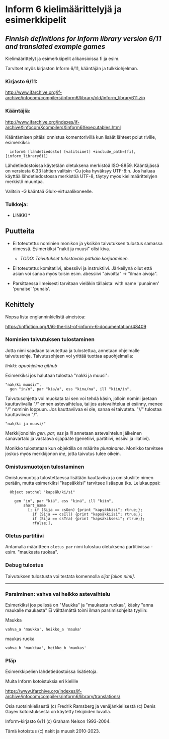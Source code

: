 # Inform 6 kielimäärittelyjä ja esimerkkipelit
*Finnish definitions for Inform library version 6/11 and translated example games*
---

Kielimäärittelyt ja esimerkkipelit alikansioissa fi ja esim.

Tarvitset myös kirjaston Inform 6/11, kääntäjän ja tulkkiohjelman.

### Kirjasto 6/11:

<http://www.ifarchive.org/if-archive/infocom/compilers/inform6/library/old/inform_library611.zip>


### Kääntäjiä:

<http://www.ifarchive.org/indexes/if-archiveXinfocomXcompilersXinform6Xexecutables.html>

Kääntämisen pitäisi onnistua komentorivillä kun lisäät lähteet polut riville, esimerkiksi: 

```  
  inform6 [lähdetiedosto] [valitsimet] +include_path=[fi], [inform_library611]
```

Lähdetiedostoissa käytetään oletuksena merkistöä ISO-8859. Kääntäjässä on versiosta 6.33 lähtien valitsin -Cu joka hyväksyy UTF-8:n. Jos haluaa käyttää lähdetiedostossa merkistöä UTF-8, täytyy myös kielimäärittelyjen merkistö muuntaa. 



Valitsin -G kääntää Glulx-virtuaalikoneelle.

### Tulkkeja:

* LINKKI *

## Puutteita

 - Ei toteutettu: nominien monikon ja yksikön taivutuksen tulostus samassa nimessä.
   Esimerkiksi "nakit ja muusi" olisi kiva.
    - *TODO: Taivutukset tulostavain pätkäin korjaaminen.*
   
 - Ei toteutettu: komitatiivi, abessiivi ja instruktiivi.
   Järkeilynä ollut että asian voi sanoa myös toisin 
   esim. abessiivi "aivoitta" -> "ilman aivoja".

 - Parsittaessa ilmeisesti tarvitaan vieläkin tällaista: 
   with name 'punainen' 'punaise' 'punais'. 

## Kehittely

Nopsa lista englanninkielistä aineistoa:

<https://intfiction.org/t/i6-the-list-of-inform-6-documentation/48409>


### Nominien taivutuksen tulostaminen

Jotta nimi saadaan taivutettua ja tulostettua, annetaan ohjelmalle taivutusohje. Taivutusohjeen voi yrittää tuottaa apuohjelmalla:

*linkki: apuohjelma github*

Esimerkiksi jos halutaan tulostaa "nakki ja muusi":

```
"nak/ki muusi/", 
  gen "in/n", par "kia/a", ess "kina/na", ill "kiin/in",
```

Taivutusohjetta voi muokata tai sen voi tehdä käsin, jolloin nomini jaetaan kauttaviivalla "/" ennen astevaihtelua, tai jos
astevaihtelua ei esiinny, menee "/" nominin loppuun. Jos kauttaviivaa ei ole, sanaa ei taivuteta.
"//" tulostaa kauttaviivan "/".

```
"nak/ki ja muusi/"
```

Merkkijonoihin *gen, par, ess* ja *ill* annetaan astevaihtelun jälkeinen sanavartalo ja vastaava sijapääte (genetiivi, partitiivi, essiivi ja illatiivi).

Monikko tulostetaan kun objektilla on määrite *pluralname*. Monikko tarvitsee joskus myös merkkijonon *ine*, jotta taivutus tulee oikein. 


### Omistusmuotojen tulostaminen

Omistusmuotoja tulostettaessa lisätään kauttaviiva ja
omistusliite nimen perään, mutta esimerkiksi "kapsäkkisi" tarvitsee lisäapua (ks. Lelukauppa):

```
  Object satchel "kapsäk/ki/si"
  
    gen "in", par "kiä", ess "kinä", ill "kiin",
    	short_name
    	  [; if (Sija == csGen) {print "kapsäkkisi"; rtrue;};
    		if (Sija == csIll) {print "kapsäkkiisi"; rtrue;};
    		if (Sija == csTra) {print "kapsäkiksesi"; rtrue;};
    		rfalse;],
```

### Oletus partitiivi

Antamalla määritteen `oletus_par` nimi tulostuu oletuksena partitiivissa - esim. "maukasta ruokaa".

### Debug tulostus

Taivutuksen tulostusta voi testata komennolla *sijat [olion nimi]*.

---

### Parsiminen: vahva vai heikko astevaihtelu

Esimerkiksi jos pelissä on "Maukka" ja "maukasta ruokaa", käsky
"anna maukalle maukasta"
Ei välttämättä toimi ilman parsimisohjeita tyyliin:

Maukka
```
vahva_a 'maukka', heikko_a 'mauka'
```
maukas ruoka
```
vahva_b 'maukkaa', heikko_b 'maukas'
```

### Pläp

Esimerkkipelien lähdetiedostoissa lisätietoja.

Muita Inform kotoistuksia eri kielille

<https://www.ifarchive.org/indexes/if-archive/infocom/compilers/inform6/library/translations/>

Osia ruotsinkielisestä (c) Fredrik Ramsberg ja venäjänkielisestä (c) Denis Gayev kotoistuksesta on käytetty tekijöiden luvalla.

Inform-kirjasto 6/11 (c) Graham Nelson 1993-2004.

Tämä kotoistus (c) nakit ja muusit 2010-2023.










